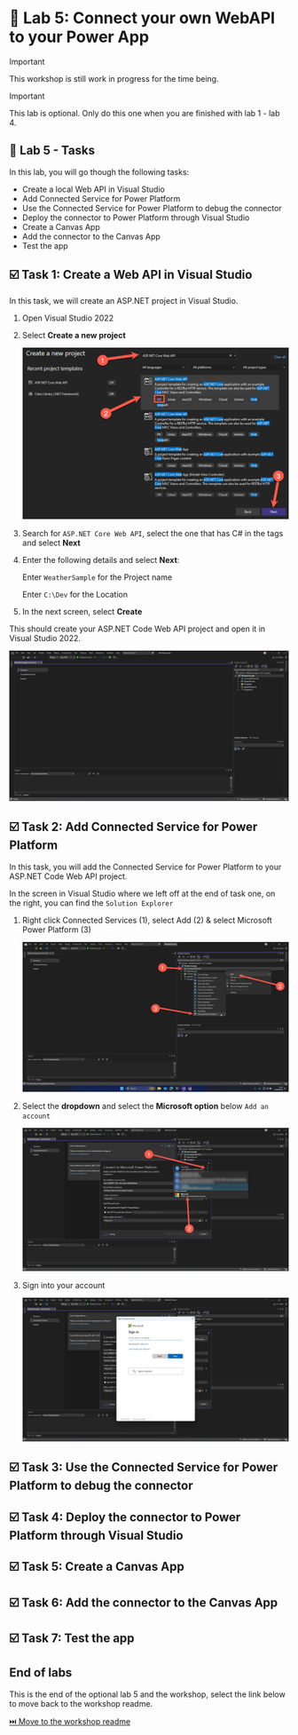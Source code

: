 # 🚀 Lab 5: Connect your own WebAPI to your Power App

> [!IMPORTANT]
> This workshop is still work in progress for the time being.

> [!IMPORTANT]
> This lab is optional. Only do this one when you are finished with lab 1 - lab 4.

## 📝 Lab 5 - Tasks

In this lab, you will go though the following tasks:

- Create a local Web API in Visual Studio
- Add Connected Service for Power Platform
- Use the Connected Service for Power Platform to debug the connector
- Deploy the connector to Power Platform through Visual Studio
- Create a Canvas App
- Add the connector to the Canvas App
- Test the app

## ☑️ Task 1: Create a Web API in Visual Studio

In this task, we will create an ASP.NET project in Visual Studio.

1. Open Visual Studio 2022

1. Select **Create a new project**

    ![](./assets/asp-net-core-webapi.png)

1. Search for `ASP.NET Core Web API`, select the one that has C# in the tags and select **Next**

1. Enter the following details and select **Next**:

    Enter `WeatherSample` for the Project name

    Enter `C:\Dev` for the Location

1. In the next screen, select **Create**

This should create your ASP.NET Code Web API project and open it in Visual Studio 2022.

![](./assets/asp-net-core-webapi-created.png)

## ☑️ Task 2: Add Connected Service for Power Platform

In this task, you will add the Connected Service for Power Platform to your ASP.NET Code Web API project.

In the screen in Visual Studio where we left off at the end of task one, on the right, you can find the `Solution Explorer`

1. Right click Connected Services (1), select Add (2) & select Microsoft Power Platform (3)

    ![](./assets/connected-services-power-platform.png)

1. Select the **dropdown** and select the **Microsoft option** below `Add an account`

    ![](./assets/add-account.png)

1. Sign into your account

    ![](./assets/sign-in.png)

## ☑️ Task 3: Use the Connected Service for Power Platform to debug the connector

## ☑️ Task 4: Deploy the connector to Power Platform through Visual Studio

## ☑️ Task 5: Create a Canvas App

## ☑️ Task 6: Add the connector to the Canvas App

## ☑️ Task 7: Test the app

## End of labs

This is the end of the optional lab 5 and the workshop, select the link below to move back to the workshop readme.

[⏭️ Move to the workshop readme](../README.md)
